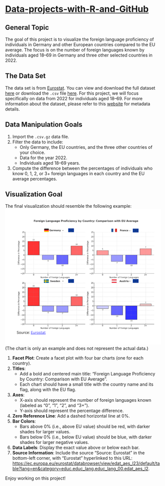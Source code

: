 # [Data-projects-with-R-and-GitHub](https://dr-eberle-zentrum.github.io/Data-projects-with-R-and-GitHub/)

## General Topic

The goal of this project is to visualize the foreign language
proficiency of individuals in Germany and other European countries
compared to the EU average. The focus is on the number of foreign
languages known by individuals aged 18–69 in Germany and three other
selected countries in 2022.

## The Data Set

The data set is from [Eurostat](https://ec.europa.eu/eurostat/en/). You
can view and download the full dataset
[here](https://ec.europa.eu/eurostat/databrowser/view/edat_aes_l23/default/table?lang=en&category=educ.educ_lang.educ_lang_00.edat_aes_l2)
or download the `.csv` file [here](lang_known.csv). For this project, we
will focus specifically on data from 2022 for individuals aged 18–69.
For more information about the dataset, please refer to this
[website](https://ec.europa.eu/eurostat/cache/metadata/en/trng_aes_12m_esms.htm)
for metadata details.

## Data Manipulation Goals

1.  Import the `.csv.gz` data file.
2.  Filter the data to include:
    -   Only Germany, the EU countries, and the three other countries of
        your choice.
    -   Data for the year 2022.
    -   Individuals aged 18–69 years.
3.  Compute the difference between the percentages of individuals who
    know 0, 1, 2, or 3+ foreign languages in each country and the EU
    average percentages.

## Visualization Goal

The final visualization should resemble the following example:
![](examplechart.png) (The chart is only an example and does not
represent the actual data.)

1.  **Facet Plot**: Create a facet plot with four bar charts (one for
    each country).
2.  **Titles**:
    -   Add a bold and centered main title: “Foreign Language
        Proficiency by Country: Comparison with EU Average”.
    -   Each chart should have a small title with the country name and
        its flag, along with the EU flag.
3.  **Axes**:
    -   X-axis should represent the number of foreign languages known
        (labeled as “0”, “1”, “2”, and “3+”).
    -   Y-axis should represent the percentage difference.
4.  **Zero Reference Line**: Add a dashed horizontal line at 0%.
5.  **Bar Colors**:
    -   Bars above 0% (i.e., above EU value) should be red, with darker
        shades for larger values.
    -   Bars below 0% (i.e., below EU value) should be blue, with darker
        shades for larger negative values.
6.  **Data Labels**: Display the exact value above or below each bar.
7.  **Source Information**: Include the source “Source: Eurostat” in the
    bottom-left corner, with “Eurostat” hyperlinked to this URL:
    <https://ec.europa.eu/eurostat/databrowser/view/edat_aes_l23/default/table?lang=en&category=educ.educ_lang.educ_lang_00.edat_aes_l2>.

Enjoy working on this project!
